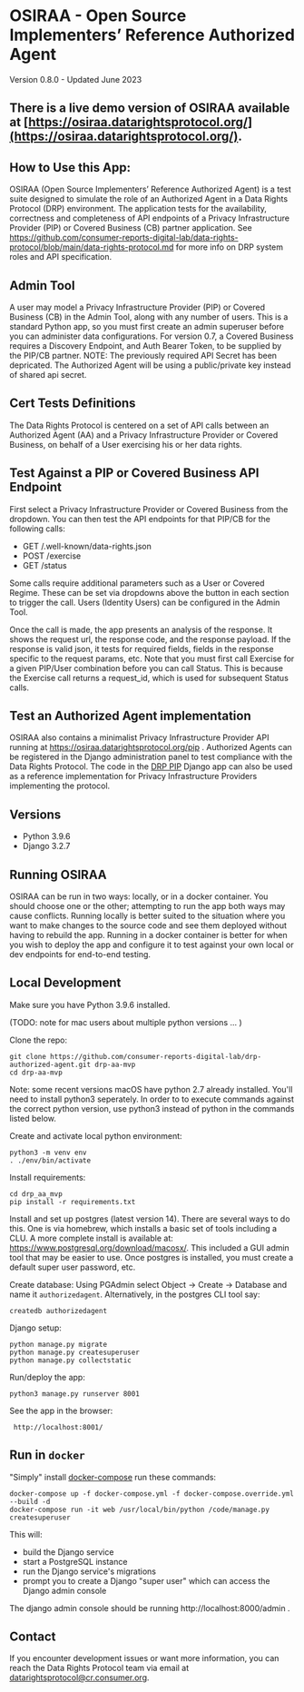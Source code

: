 # OSIRAA - Open Source Implementers’ Reference Authorized Agent

Version 0.8.0 - Updated June 2023

## There is a live demo version of OSIRAA available at [https://osiraa.datarightsprotocol.org/](https://osiraa.datarightsprotocol.org/).

## How to Use this App:
OSIRAA (Open Source Implementers’ Reference Authorized Agent) is a test suite designed to simulate the role of an Authorized Agent in a Data Rights Protocol (DRP) environment.    The application tests for the availability, correctness and completeness of API endpoints of a Privacy Infrastructure Provider (PIP) or Covered Business (CB) partner application.  See <a href="https://github.com/consumer-reports-digital-lab/data-rights-protocol/blob/main/data-rights-protocol.md" target="blank">https://github.com/consumer-reports-digital-lab/data-rights-protocol/blob/main/data-rights-protocol.md</a> for more info on DRP system roles and API specification.

## Admin Tool
A user may model a Privacy Infrastructure Provider (PIP) or Covered Business (CB) in the Admin Tool, along with any number of users.  This is a standard Python app, so you must first create an admin superuser before you can administer data configurations.  For version 0.7, a Covered Business requires a Discovery Endpoint, and Auth Bearer Token, to be supplied by the PIP/CB partner.  NOTE:  The previously required API Secret has been depricated.  The Authorized Agent will be using a public/private key instead of shared api secret.

## Cert Tests Definitions
The Data Rights Protocol is centered on a set of API calls between an Authorized Agent (AA) and a Privacy Infrastructure Provider or Covered Business, on behalf of a User exercising his or her data rights.

## Test Against a PIP or Covered Business API Endpoint
First select a Privacy Infrastructure Provider or Covered Business from the dropdown. You can then test the API endpoints for that PIP/CB for the following calls:  
  - GET /.well-known/data-rights.json
  - POST /exercise
  - GET /status

Some calls require additional parameters such as a User or Covered Regime.  These can be set via dropdowns above the button in each section to trigger the call.  Users (Identity Users) can be configured in the Admin Tool. 

Once the call is made, the app presents an analysis of the response. It shows the request url, the response code, and the response payload.  If the response is valid json, it tests for required fields, fields in the response specific to the request params, etc.  Note that you must first call Exercise for a given PIP/User combination before you can call Status.  This is because the Exercise call returns a request_id, which is used for subsequent Status calls.

## Test an Authorized Agent implementation
OSIRAA also contains a minimalist Privacy Infrastructure Provider API running at https://osiraa.datarightsprotocol.org/pip . Authorized Agents can be registered in the Django administration panel to test compliance with the Data Rights Protocol. The code in the [DRP PIP](https://github.com/consumer-reports-innovation-lab/osiraa/tree/main/drp_aa_mvp/drp_pip) Django app can also be used as a reference implementation for Privacy Infrastructure Providers implementing the protocol. 

## Versions
  - Python 3.9.6
  - Django 3.2.7


## Running OSIRAA
OSIRAA can be run in two ways: locally, or in a docker container. You should choose one or the other; attempting to run the app both ways may cause conflicts.
Running locally is better suited to the situation where you want to make changes to the source code and see them deployed without having to rebuild the app. 
Running in a docker container is better for when you wish to deploy the app and configure it to test against your own local or dev endpoints for end-to-end testing.


## Local Development

Make sure you have Python 3.9.6 installed.

(TODO: note for mac users about multiple python versions ... )

Clone the repo:

```
git clone https://github.com/consumer-reports-digital-lab/drp-authorized-agent.git drp-aa-mvp
cd drp-aa-mvp
```

Note: some recent versions macOS have python 2.7 already installed. You'll need to install python3 seperately. In order to to execute commands against the correct python version, use python3 instead of python in the commands listed below.

Create and activate local python environment:

```
python3 -m venv env
. ./env/bin/activate
```

Install requirements:  

```
cd drp_aa_mvp
pip install -r requirements.txt
```

Install and set up postgres (latest version 14).  There are several ways to do this.  One is via homebrew, which installs a basic set of tools including a CLU.  A more complete install is available at:  https://www.postgresql.org/download/macosx/.  This included a GUI admin tool that may be easier to use.  Once postgres is installed, you must create a default super user password, etc.

Create database:  Using PGAdmin select Object -> Create -> Database and name it `authorizedagent`. Alternatively, in the postgres CLI tool say:

```
createdb authorizedagent
```

Django setup:
```
python manage.py migrate
python manage.py createsuperuser
python manage.py collectstatic
```

Run/deploy the app:

```
python3 manage.py runserver 8001
```

See the app in the browser:

```
 http://localhost:8001/
```




## Run in `docker`

"Simply" install [docker-compose](https://docs.docker.com/compose/) run these commands:

```
docker-compose up -f docker-compose.yml -f docker-compose.override.yml --build -d
docker-compose run -it web /usr/local/bin/python /code/manage.py createsuperuser
```

This will:
- build the Django service
- start a PostgreSQL instance
- run the Django service's migrations
- prompt you to create a Django "super user" which can access the Django admin console

The django admin console should be running http://localhost:8000/admin .

## Contact
If you encounter development issues or want more information, you can reach the Data Rights Protocol team via email at datarightsprotocol@cr.consumer.org.


